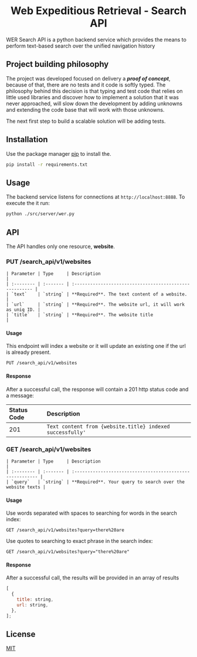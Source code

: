<h1 align="center">Web Expeditious Retrieval - Search API</h1>

WER Search API is a python backend service which provides the means to perform text-based search over the unified navigation history

## Project building philosophy

The project was developed focused on delivery a ___proof of concept___, because of that, there are no tests and it code is softly typed. The philosophy behind this decision is that typing and test code that relies on little used libraries and discover how to implement a solution that it was never approached, will slow down the development by adding unknowns and extending the code base that will work with those unknowns.

The next first step to build a scalable solution will be adding tests.

## Installation

Use the package manager [pip](https://pip.pypa.io/en/stable/) to install the.

```bash
pip install -r requirements.txt
```

## Usage

The backend service listens for connections at `http://localhost:8888`. To execute the it run:

```bash
python ./src/server/wer.py
```

## API

The API handles only one resource, **website**.

### PUT /search_api/v1/websites

```
| Parameter | Type     | Description                                             |
| :-------- | :------- | :------------------------------------------------------ |
| `text`    | `string` | **Required**. The text content of a website.            |
| `url`     | `string` | **Required**. The website url, it will work as uniq ID. |
| `title`   | `string` | **Required**. The website title                         |
```

#### Usage

This endpoint will index a website or it will update an existing one if the url is already present.

```http
PUT /search_api/v1/websites
```

#### Response

After a successful call, the response will contain a 201 http status code and a message:

| Status Code | Description                                               |
| :---------- | :-------------------------------------------------------- |
| 201         | `Text content from {website.title} indexed successfully'` |

### GET /search_api/v1/websites

```
| Parameter | Type     | Description                                               |
| :-------- | :------- | :-------------------------------------------------------- |
| `query`   | `string` | **Required**. Your query to search over the website texts |
```

#### Usage

Use words separated with spaces to searching for words in the search index:

```http
GET /search_api/v1/websites?query=there%20are
```

Use quotes to searching to exact phrase in the search index:

```http
GET /search_api/v1/websites?query="there%20are"
```

#### Response

After a successful call, the results will be provided in an array of results

```javascript
[
  {
    title: string,
    url: string,
  },
];
```

## License

[MIT](LICENSE)
